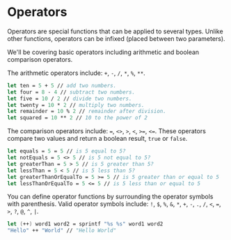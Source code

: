 # Operators

Operators are special functions that can be applied to several types.
Unlike other functions, operators can be infixed (placed between two parameters).

We'll be covering basic operators including arithmetic and boolean comparison operators.

The arithmetic operators include: `+`, `-`, `/`, `*`, `%`, `**`.

```fsharp
let ten = 5 + 5 // add two numbers.
let four = 8 - 4 // subtract two numbers.
let five = 10 / 2 // divide two numbers.
let twenty = 10 * 2 // multiply two numbers.
let remainder = 10 % 2 // remainder after division.
let squared = 10 ** 2 // 10 to the power of 2
```

The comparison operators include: `=`, `<>`, `>`, `<`, `>=`, `<=`.
These operators compare two values and return a boolean result, `true` or `false`.

```fsharp
let equals = 5 = 5 // is 5 equal to 5?
let notEquals = 5 <> 5 // is 5 not equal to 5?
let greaterThan = 5 > 5 // is 5 greater than 5?
let lessThan = 5 < 5 // is 5 less than 5?
let greaterThanOrEqualTo = 5 >= 5 // is 5 greater than or equal to 5
let lessThanOrEqualTo = 5 <= 5 // is 5 less than or equal to 5
```

You can define operator functions by surrounding the operator symbols with parenthesis.
Valid operator symbols include: `!`, `$`, `%`, `&`, `*`, `+`, `-`, `.`, `/`, `<`, `=`, `>`, `?`, `@`, `^`, `|`.

```fsharp
let (++) word1 word2 = sprintf "%s %s" word1 word2
"Hello" ++ "World" // "Hello World"
```